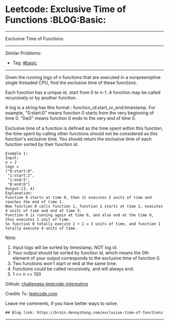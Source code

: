 # Leetcode: Exclusive Time of Functions     :BLOG:Basic:


---

Exclusive Time of Functions  

---

Similar Problems:  
-   Tag: [#basic](https://brain.dennyzhang.com/category/basic)

---

Given the running logs of n functions that are executed in a nonpreemptive single threaded CPU, find the exclusive time of these functions.  

Each function has a unique id, start from 0 to n-1. A function may be called recursively or by another function.  

A log is a string has this format : function\_id:start\_or\_end:timestamp. For example, "0:start:0" means function 0 starts from the very beginning of time 0. "0:end:0" means function 0 ends to the very end of time 0.  

Exclusive time of a function is defined as the time spent within this function, the time spent by calling other functions should not be considered as this function's exclusive time. You should return the exclusive time of each function sorted by their function id.  

    Example 1:
    Input:
    n = 2
    logs = 
    ["0:start:0",
     "1:start:2",
     "1:end:5",
     "0:end:6"]
    Output:[3, 4]
    Explanation:
    Function 0 starts at time 0, then it executes 2 units of time and reaches the end of time 1. 
    Now function 0 calls function 1, function 1 starts at time 2, executes 4 units of time and end at time 5.
    Function 0 is running again at time 6, and also end at the time 6, thus executes 1 unit of time. 
    So function 0 totally execute 2 + 1 = 3 units of time, and function 1 totally execute 4 units of time.

Note:  
1.  Input logs will be sorted by timestamp, NOT log id.
2.  Your output should be sorted by function id, which means the 0th element of your output corresponds to the exclusive time of function 0.
3.  Two functions won't start or end at the same time.
4.  Functions could be called recursively, and will always end.
5.  1 <= n <= 100

Github: [challenges-leetcode-interesting](https://github.com/DennyZhang/challenges-leetcode-interesting/tree/master/exclusive-time-of-functions)  

Credits To: [leetcode.com](https://leetcode.com/problems/exclusive-time-of-functions/description/)  

Leave me comments, if you have better ways to solve.  

    ## Blog link: https://brain.dennyzhang.com/exclusive-time-of-functions

---